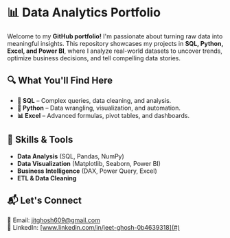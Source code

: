# 📊 Data Analytics Portfolio  

Welcome to my **GitHub portfolio!** I'm passionate about turning raw data into meaningful insights. This repository showcases my projects in **SQL, Python, Excel, and Power BI**, where I analyze real-world datasets to uncover trends, optimize business decisions, and tell compelling data stories.  

## 🔍 What You'll Find Here  
- **📂 SQL** – Complex queries, data cleaning, and analysis.  
- **🐍 Python** – Data wrangling, visualization, and automation.  
- **📊 Excel** – Advanced formulas, pivot tables, and dashboards.  

## 📌 Skills & Tools  
- **Data Analysis** (SQL, Pandas, NumPy)  
- **Data Visualization** (Matplotlib, Seaborn, Power BI)  
- **Business Intelligence** (DAX, Power Query, Excel)  
- **ETL & Data Cleaning**  

## 📬 Let's Connect  
📧 Email: jitghosh609@gmail.com  
💼 LinkedIn: [www.linkedin.com/in/jeet-ghosh-0b4639318](#)  
